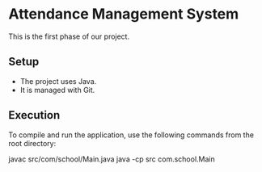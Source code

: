 # Attendance Management System

This is the first phase of our project.

## Setup

* The project uses Java.
* It is managed with Git.

## Execution

To compile and run the application, use the following commands from the root directory:

javac src/com/school/Main.java
java -cp src com.school.Main

